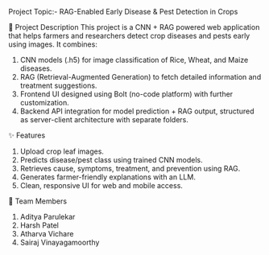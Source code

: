 Project Topic:- RAG-Enabled Early Disease & Pest Detection in Crops

📌 Project Description
This project is a CNN + RAG powered web application that helps farmers and researchers detect crop diseases and pests early using images.
It combines:

1. CNN models (.h5) for image classification of Rice, Wheat, and Maize diseases.
2. RAG (Retrieval-Augmented Generation) to fetch detailed information and treatment suggestions.
3. Frontend UI designed using Bolt (no-code platform) with further customization.
4. Backend API integration for model prediction + RAG output, structured as server-client architecture with separate folders.

✨ Features
1. Upload crop leaf images.
2. Predicts disease/pest class using trained CNN models.
3. Retrieves cause, symptoms, treatment, and prevention using RAG.
4. Generates farmer-friendly explanations with an LLM.
5. Clean, responsive UI for web and mobile access.

👥 Team Members
1. Aditya Parulekar
2. Harsh Patel
3. Atharva Vichare
4. Sairaj Vinayagamoorthy
